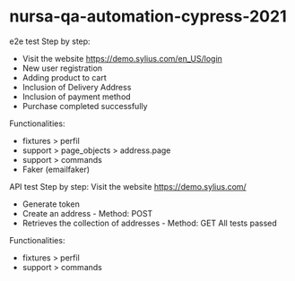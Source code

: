 # nursa-qa-automation-cypress-2021

e2e test
Step by step:
- Visit the website https://demo.sylius.com/en_US/login
- New user registration
- Adding product to cart
- Inclusion of Delivery Address
- Inclusion of payment method
- Purchase completed successfully

Functionalities: 
- fixtures > perfil
- support > page_objects > address.page
- support > commands
- Faker (emailfaker)

API test
Step by step:
Visit the website https://demo.sylius.com/
- Generate token
- Create an address - Method: POST
- Retrieves the collection of addresses - Method: GET
All tests passed

Functionalities: 
- fixtures > perfil
- support > commands







